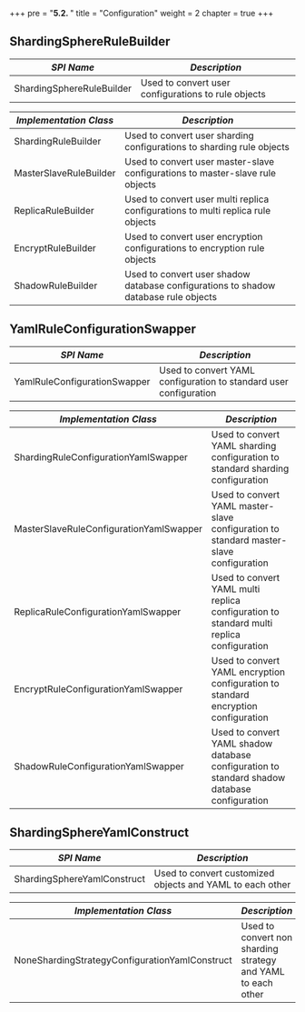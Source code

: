 +++
pre = "<b>5.2. </b>"
title = "Configuration"
weight = 2
chapter = true
+++

## ShardingSphereRuleBuilder

| *SPI Name*                | *Description*                                                                       |
| ------------------------- | ----------------------------------------------------------------------------------- |
| ShardingSphereRuleBuilder | Used to convert user configurations to rule objects                                 |

| *Implementation Class*    | *Description*                                                                       |
| ------------------------- | ----------------------------------------------------------------------------------- |
| ShardingRuleBuilder       | Used to convert user sharding configurations to sharding rule objects               |
| MasterSlaveRuleBuilder    | Used to convert user master-slave configurations to master-slave rule objects       |
| ReplicaRuleBuilder        | Used to convert user multi replica configurations to multi replica rule objects     |
| EncryptRuleBuilder        | Used to convert user encryption configurations to encryption rule objects           |
| ShadowRuleBuilder         | Used to convert user shadow database configurations to shadow database rule objects |

## YamlRuleConfigurationSwapper

| *SPI Name*                              | *Description*                                                                                |
| --------------------------------------- | -------------------------------------------------------------------------------------------- |
| YamlRuleConfigurationSwapper            | Used to convert YAML configuration to standard user configuration                            |

| *Implementation Class*                  | *Description*                                                                                |
| --------------------------------------- | -------------------------------------------------------------------------------------------- |
| ShardingRuleConfigurationYamlSwapper    | Used to convert YAML sharding configuration to standard sharding configuration               |
| MasterSlaveRuleConfigurationYamlSwapper | Used to convert YAML master-slave configuration to standard master-slave configuration       |
| ReplicaRuleConfigurationYamlSwapper     | Used to convert YAML multi replica configuration to standard multi replica configuration     |
| EncryptRuleConfigurationYamlSwapper     | Used to convert YAML encryption configuration to standard encryption configuration           |
| ShadowRuleConfigurationYamlSwapper      | Used to convert YAML shadow database configuration to standard shadow database configuration |

## ShardingSphereYamlConstruct

| *SPI Name*                                     | *Description*                                                |
| ---------------------------------------------- | ------------------------------------------------------------ |
| ShardingSphereYamlConstruct                    | Used to convert customized objects and YAML to each other    |

| *Implementation Class*                         | *Description*                                                |
| ---------------------------------------------- | ------------------------------------------------------------ |
| NoneShardingStrategyConfigurationYamlConstruct | Used to convert non sharding strategy and YAML to each other |
